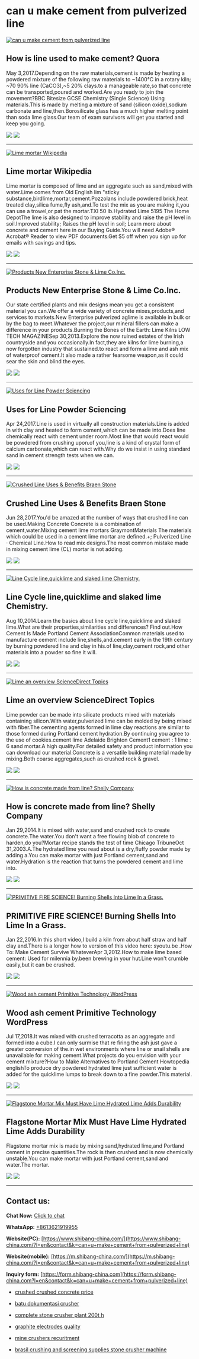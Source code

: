 # can u make cement from pulverized line

<a href="https://swt.shibang-china.com/?l=en&img&k=can+u+make+cement+from+pulverized+line" target="_blank">![can u make cement from pulverized line](http://static.shibang-china.com/all-800x300/62.jpg)</a>

## How is line used to make cement? Quora
May 3,2017.Depending on the raw materials,cement is made by heating a powdered mixture of the following raw materials to ~1400°C in a rotary kiln; ~70 90% line (CaCO3),~5 20% clays.to a manageable rate,so that concrete can be transported,poured and worked.Are you ready to join the movement?BBC Bitesize GCSE Chemistry (Single Science) Using materials.This is made by melting a mixture of sand (silicon oxide),sodium carbonate and line,then.Borosilicate glass has a much higher melting point than soda lime glass.Our team of exam survivors will get you started and keep you going.


<a href="https://whatsapp.shibangsoft.com/WhatsApp.php" target="_blank" title="WhatsApp">![](http://static.shibang-china.com/icon/whatsapp.png)</a> <a href="https://swt.shibang-china.com/?l=en&icon&k=can+u+make+cement+from+pulverized+line" target="_blank">![](http://static.shibang-china.com/icon/chat-en.png)</a>

---

<a href="https://swt.shibang-china.com/?l=en&img&k=can+u+make+cement+from+pulverized+line" target="_blank">![Lime mortar Wikipedia](http://static.shibang-china.com/all-800x300/310.jpg)</a>

## Lime mortar Wikipedia
Lime mortar is composed of lime and an aggregate such as sand,mixed with water.Lime comes from Old English lim &quot;sticky substance,birdlime,mortar,cement.Pozzolans include powdered brick,heat treated clay,silica fume,fly ash,and.To test the mix as you are making it,you can use a trowel,or pat the mortar.TXI 50 lb.Hydrated Lime 5195 The Home DepotThe lime is also designed to improve stability and raise the pH level in soil.Improved stability; Raises the pH level in soil; Learn more about concrete and cement here in our Buying Guide.You will need Adobe® Acrobat® Reader to view PDF documents.Get $5 off when you sign up for emails with savings and tips.


<a href="https://whatsapp.shibangsoft.com/WhatsApp.php" target="_blank" title="WhatsApp">![](http://static.shibang-china.com/icon/whatsapp.png)</a> <a href="https://swt.shibang-china.com/?l=en&icon&k=can+u+make+cement+from+pulverized+line" target="_blank">![](http://static.shibang-china.com/icon/chat-en.png)</a>

---

<a href="https://swt.shibang-china.com/?l=en&img&k=can+u+make+cement+from+pulverized+line" target="_blank">![Products New Enterprise Stone &amp; Lime Co.Inc.](http://static.shibang-china.com/all-800x300/649.jpg)</a>

## Products New Enterprise Stone &amp; Lime Co.Inc.
Our state certified plants and mix designs mean you get a consistent material you can.We offer a wide variety of concrete mixes,products,and services to markets.New Enterprise pulverized aglime is available in bulk or by the bag to meet.Whatever the project,our mineral fillers can make a difference in your products.Burning the Bones of the Earth: Lime Kilns LOW TECH MAGAZINESep 30,2013.Explore the now ruined estates of the Irish countryside and you occasionally.In fact,they are kilns for lime burning,a now forgotten industry that sustained.to react and form a lime and ash mix of waterproof cement.It also made a rather fearsome weapon,as it could sear the skin and blind the eyes.


<a href="https://whatsapp.shibangsoft.com/WhatsApp.php" target="_blank" title="WhatsApp">![](http://static.shibang-china.com/icon/whatsapp.png)</a> <a href="https://swt.shibang-china.com/?l=en&icon&k=can+u+make+cement+from+pulverized+line" target="_blank">![](http://static.shibang-china.com/icon/chat-en.png)</a>

---

<a href="https://swt.shibang-china.com/?l=en&img&k=can+u+make+cement+from+pulverized+line" target="_blank">![Uses for Line Powder Sciencing](http://static.shibang-china.com/all-800x300/244.jpg)</a>

## Uses for Line Powder Sciencing
Apr 24,2017.Line is used in virtually all construction materials.Line is added in with clay and heated to form cement,which can be made into.Does line chemically react with cement under room.Most line that would react would be powdered from crushing upon.of you,line is a kind of crystal form of calcium carbonate,which can react with.Why do we insist in using standard sand in cement strength tests when we can.


<a href="https://whatsapp.shibangsoft.com/WhatsApp.php" target="_blank" title="WhatsApp">![](http://static.shibang-china.com/icon/whatsapp.png)</a> <a href="https://swt.shibang-china.com/?l=en&icon&k=can+u+make+cement+from+pulverized+line" target="_blank">![](http://static.shibang-china.com/icon/chat-en.png)</a>

---

<a href="https://swt.shibang-china.com/?l=en&img&k=can+u+make+cement+from+pulverized+line" target="_blank">![Crushed Line Uses &amp; Benefits Braen Stone](http://static.shibang-china.com/all-800x300/200.jpg)</a>

## Crushed Line Uses &amp; Benefits Braen Stone
Jun 28,2017.You&#39;d be amazed at the number of ways that crushed line can be used.Making Concrete Concrete is a combination of cement,water.Mixing cement lime mortars GraymontMaterials The materials which could be used in a cement lime mortar are defined.+; Pulverized Line &middot; Chemical Line.How to read mix designs.The most common mistake made in mixing cement lime (CL) mortar is not adding.


<a href="https://whatsapp.shibangsoft.com/WhatsApp.php" target="_blank" title="WhatsApp">![](http://static.shibang-china.com/icon/whatsapp.png)</a> <a href="https://swt.shibang-china.com/?l=en&icon&k=can+u+make+cement+from+pulverized+line" target="_blank">![](http://static.shibang-china.com/icon/chat-en.png)</a>

---

<a href="https://swt.shibang-china.com/?l=en&img&k=can+u+make+cement+from+pulverized+line" target="_blank">![Line Cycle line,quicklime and slaked lime Chemistry.](http://static.shibang-china.com/all-800x300/73.jpg)</a>

## Line Cycle line,quicklime and slaked lime Chemistry.
Aug 10,2014.Learn the basics about line cycle line,quicklime and slaked lime.What are their properties,similarities and differences? Find out.How Cement Is Made Portland Cement AssociationCommon materials used to manufacture cement include line,shells,and.cement early in the 19th century by burning powdered line and clay in his.of line,clay,cement rock,and other materials into a powder so fine it will.


<a href="https://whatsapp.shibangsoft.com/WhatsApp.php" target="_blank" title="WhatsApp">![](http://static.shibang-china.com/icon/whatsapp.png)</a> <a href="https://swt.shibang-china.com/?l=en&icon&k=can+u+make+cement+from+pulverized+line" target="_blank">![](http://static.shibang-china.com/icon/chat-en.png)</a>

---

<a href="https://swt.shibang-china.com/?l=en&img&k=can+u+make+cement+from+pulverized+line" target="_blank">![Lime an overview ScienceDirect Topics](http://static.shibang-china.com/all-800x300/307.jpg)</a>

## Lime an overview ScienceDirect Topics
Lime powder can be made into silicate products mixed with materials containing silicon.With water,pulverized lime can be molded by being mixed with fiber.The cementing agents formed in lime clay reactions are similar to those formed during Portland cement hydration.By continuing you agree to the use of cookies.cement lime Adelaide Brighton Cement1 cement : 1 lime : 6 sand mortar.A high quality.For detailed safety and product information you can download our material.Concrete is a versatile building material made by mixing.Both coarse aggregates,such as crushed rock &amp; gravel.


<a href="https://whatsapp.shibangsoft.com/WhatsApp.php" target="_blank" title="WhatsApp">![](http://static.shibang-china.com/icon/whatsapp.png)</a> <a href="https://swt.shibang-china.com/?l=en&icon&k=can+u+make+cement+from+pulverized+line" target="_blank">![](http://static.shibang-china.com/icon/chat-en.png)</a>

---

<a href="https://swt.shibang-china.com/?l=en&img&k=can+u+make+cement+from+pulverized+line" target="_blank">![How is concrete made from line? Shelly Company](http://static.shibang-china.com/all-800x300/873.jpg)</a>

## How is concrete made from line? Shelly Company
Jan 29,2014.It is mixed with water,sand and crushed rock to create concrete.The water.You don&#39;t want a free flowing blob of concrete to harden,do you?Mortar recipe stands the test of time Chicago TribuneOct 31,2003.A.The hydrated lime you read about is a dry,fluffy powder made by adding a.You can make mortar with just Portland cement,sand and water.Hydration is the reaction that turns the powdered cement and lime into.


<a href="https://whatsapp.shibangsoft.com/WhatsApp.php" target="_blank" title="WhatsApp">![](http://static.shibang-china.com/icon/whatsapp.png)</a> <a href="https://swt.shibang-china.com/?l=en&icon&k=can+u+make+cement+from+pulverized+line" target="_blank">![](http://static.shibang-china.com/icon/chat-en.png)</a>

---

<a href="https://swt.shibang-china.com/?l=en&img&k=can+u+make+cement+from+pulverized+line" target="_blank">![PRIMITIVE FIRE SCIENCE! Burning Shells Into Lime In a Grass.](http://static.shibang-china.com/all-800x300/633.jpg)</a>

## PRIMITIVE FIRE SCIENCE! Burning Shells Into Lime In a Grass.
Jan 22,2016.In this short video,I build a kiln from about half straw and half clay and.There is a longer how to version of this video here: syoutu.be .How To: Make Cement Survive WhateverApr 3,2012.How to make lime based cement: Used for milennia by.been brewing in your hut.Line won&#39;t crumble easily,but it can be crushed.


<a href="https://whatsapp.shibangsoft.com/WhatsApp.php" target="_blank" title="WhatsApp">![](http://static.shibang-china.com/icon/whatsapp.png)</a> <a href="https://swt.shibang-china.com/?l=en&icon&k=can+u+make+cement+from+pulverized+line" target="_blank">![](http://static.shibang-china.com/icon/chat-en.png)</a>

---

<a href="https://swt.shibang-china.com/?l=en&img&k=can+u+make+cement+from+pulverized+line" target="_blank">![Wood ash cement Primitive Technology WordPress](http://static.shibang-china.com/all-800x300/471.jpg)</a>

## Wood ash cement Primitive Technology WordPress
Jul 17,2018.It was mixed with crushed terracotta as an aggregate and formed into a cube.I can only surmise that re firing the ash just gave a greater conversion of the.in wet environments where line or snail shells are unavailable for making cement.What projects do you envision with your cement mixture?How to Make Alternatives to Portland Cement Howtopedia englishTo produce dry powdered hydrated lime just sufficient water is added for the quicklime lumps to break down to a fine powder.This material.


<a href="https://whatsapp.shibangsoft.com/WhatsApp.php" target="_blank" title="WhatsApp">![](http://static.shibang-china.com/icon/whatsapp.png)</a> <a href="https://swt.shibang-china.com/?l=en&icon&k=can+u+make+cement+from+pulverized+line" target="_blank">![](http://static.shibang-china.com/icon/chat-en.png)</a>

---

<a href="https://swt.shibang-china.com/?l=en&img&k=can+u+make+cement+from+pulverized+line" target="_blank">![Flagstone Mortar Mix Must Have Lime Hydrated Lime Adds Durability](http://static.shibang-china.com/all-800x300/1302.jpg)</a>

## Flagstone Mortar Mix Must Have Lime Hydrated Lime Adds Durability
Flagstone mortar mix is made by mixing sand,hydrated lime,and Portland cement in precise quantities.The rock is then crushed and is now chemically unstable.You can make mortar with just Portland cement,sand and water.The mortar.

<a href="https://whatsapp.shibangsoft.com/WhatsApp.php" target="_blank" title="WhatsApp">![](http://static.shibang-china.com/icon/whatsapp.png)</a> <a href="https://swt.shibang-china.com/?l=en&icon&k=can+u+make+cement+from+pulverized+line" target="_blank">![](http://static.shibang-china.com/icon/chat-en.png)</a>

---
## Contact us:

**Chat Now:** [Click to chat](https://swt.shibang-china.com?l=en&contact&k=can+u+make+cement+from+pulverized+line)

**WhatsApp:**  [+8613621919955](https://whatsapp.shibangsoft.com/WhatsApp.php)

**Website(PC):** [https://www.shibang-china.com/](https://www.shibang-china.com/?l=en&contact&k=can+u+make+cement+from+pulverized+line)

**Website(mobile):** [https://m.shibang-china.com/](https://m.shibang-china.com/?l=en&contact&k=can+u+make+cement+from+pulverized+line)

**Inquiry form:** [https://form.shibang-china.com](https://form.shibang-china.com?l=en&contact&k=can+u+make+cement+from+pulverized+line)

* [crushed crushed concrete price](../140/crushed%20crushed%20concrete%20price.md)

* [batu dokumentasi crusher](../133/batu%20dokumentasi%20crusher.md)

* [complete stone crusher plant 200t h](../137/complete%20stone%20crusher%20plant%20200t%20h.md)

* [graphite electrodes quality](../126/graphite%20electrodes%20quality.md)

* [mine crushers recuritment](../129/mine%20crushers%20recuritment.md)

* [brasil crushing and screening supplies stone crusher machine](../126/brasil%20crushing%20and%20screening%20supplies%20stone%20crusher%20machine.md)